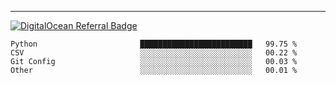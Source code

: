 ---
[![DigitalOcean Referral Badge](https://web-platforms.sfo2.digitaloceanspaces.com/WWW/Badge%203.svg)](https://www.digitalocean.com/?refcode=37fa54d82492&utm_campaign=Referral_Invite&utm_medium=Referral_Program&utm_source=badge)

<!--START_SECTION:waka-->

```text
Python                       █████████████████████████   99.75 %
CSV                          ░░░░░░░░░░░░░░░░░░░░░░░░░   00.22 %
Git Config                   ░░░░░░░░░░░░░░░░░░░░░░░░░   00.03 %
Other                        ░░░░░░░░░░░░░░░░░░░░░░░░░   00.01 %
```

<!--END_SECTION:waka-->


[linkedin]: https://www.linkedin.com/in/mohamed-elh/

